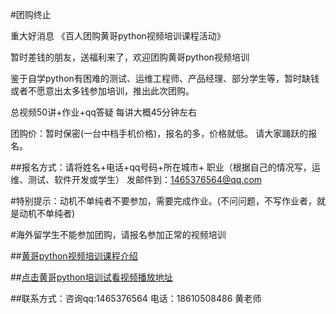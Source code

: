 
#团购终止

重大好消息  《百人团购黄哥python视频培训课程活动》

暂时差钱的朋友，送福利来了，欢迎团购黄哥python视频培训

鉴于自学python有困难的测试、运维工程师、产品经理、部分学生等，暂时缺钱或者不愿意出太多钱参加培训，推出此次团购。

总视频50讲+作业+qq答疑 每讲大概45分钟左右


团购价：暂时保密(一台中档手机价格)，报名的多，价格就低。
请大家踊跃的报名。


##报名方式：请将姓名+电话+qq号码+所在城市+ 职业（根据自己的情况写，运维、测试、软件开发或学生） 发邮件到：1465376564@qq.com


#特别提示：动机不单纯者不要参加，需要完成作业。(不问问题，不写作业者，就是动机不单纯者)

#海外留学生不能参加团购，请报名参加正常的视频培训



##[黄哥python视频培训课程介绍](https://github.com/pythonpeixun/article/blob/master/index.md)

##[点击黄哥python培训试看视频播放地址](https://github.com/pythonpeixun/article/blob/master/python_shiping.md)

##联系方式：咨询qq:1465376564 电话：18610508486 黄老师


